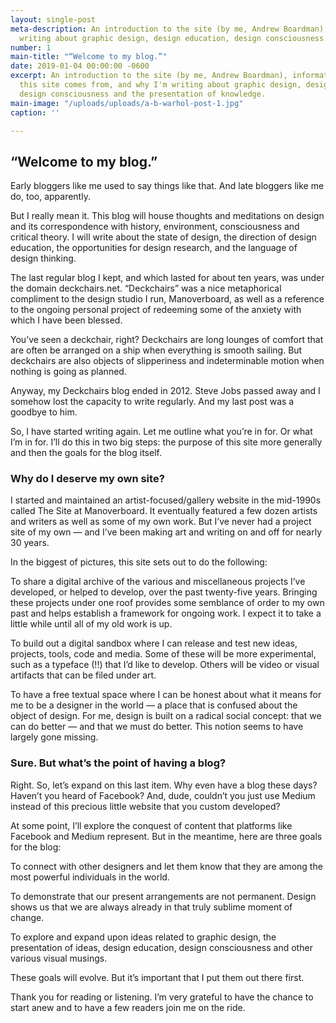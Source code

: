 ```yaml
---
layout: single-post
meta-description: An introduction to the site (by me, Andrew Boardman), and why I'm
  writing about graphic design, design education, design consciousness.
number: 1
main-title: "“Welcome to my blog.”"
date: 2019-01-04 00:00:00 -0600
excerpt: An introduction to the site (by me, Andrew Boardman), information about where
  this site comes from, and why I'm writing about graphic design, design education,
  design consciousness and the presentation of knowledge.
main-image: "/uploads/uploads/a-b-warhol-post-1.jpg"
caption: ''

---
```

## “Welcome to my blog.”

Early bloggers like me used to say things like that. And late bloggers like me do, too, apparently.

But I really mean it. This blog will house thoughts and meditations on design and its correspondence with history, environment, consciousness and critical theory. I will write about the state of design, the direction of design education, the opportunities for design research, and the language of design thinking.

The last regular blog I kept, and which lasted for about ten years, was under the domain deckchairs.net. “Deckchairs” was a nice metaphorical compliment to the design studio I run, Manoverboard, as well as a reference to the ongoing personal project of redeeming some of the anxiety with which I have been blessed.

You’ve seen a deckchair, right? Deckchairs are long lounges of comfort that are often be arranged on a ship when everything is smooth sailing. But deckchairs are also objects of slipperiness and indeterminable motion when nothing is going as planned.

Anyway, my Deckchairs blog ended in 2012. Steve Jobs passed away and I somehow lost the capacity to write regularly. And my last post was a goodbye to him.

So, I have started writing again. Let me outline what you’re in for. Or what I’m in for. I’ll do this in two big steps: the purpose of this site more generally and then the goals for the blog itself.

### Why do I deserve my own site?

I started and maintained an artist-focused/gallery website in the mid-1990s called The Site at Manoverboard. It eventually featured a few dozen artists and writers as well as some of my own work. But I’ve never had a project site of my own — and I’ve been making art and writing on and off for nearly 30 years.

In the biggest of pictures, this site sets out to do the following:

To share a digital archive of the various and miscellaneous projects I’ve developed, or helped to develop, over the past twenty-five years. Bringing these projects under one roof provides some semblance of order to my own past and helps establish a framework for ongoing work. I expect it to take a little while until all of my old work is up.

To build out a digital sandbox where I can release and test new ideas, projects, tools, code and media. Some of these will be more experimental, such as a typeface (!!) that I’d like to develop. Others will be video or visual artifacts that can be filed under art.

To have a free textual space where I can be honest about what it means for me to be a designer in the world — a place that is confused about the object of design. For me, design is built on a radical social concept: that we can do better — and that we must do better. This notion seems to have largely gone missing.

### Sure. But what’s the point of having a blog?

Right. So, let’s expand on this last item. Why even have a blog these days? Haven’t you heard of Facebook? And, dude, couldn’t you just use Medium instead of this precious little website that you custom developed?

At some point, I’ll explore the conquest of content that platforms like Facebook and Medium represent. But in the meantime, here are three goals for the blog:

To connect with other designers and let them know that they are among the most powerful individuals in the world.

To demonstrate that our present arrangements are not permanent. Design shows us that we are always already in that truly sublime moment of change.

To explore and expand upon ideas related to graphic design, the presentation of ideas, design education,  design consciousness and other various visual musings.

These goals will evolve. But it’s important that I put them out there first.

Thank you for reading or listening. I’m very grateful to have the chance to start anew and to have a few readers join me on the ride.